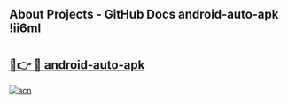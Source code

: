 ## About Projects - GitHub Docs android-auto-apk !ii6ml

# <h2><a href="https://andorid.site?title=android-auto-apk&ref=13PRO">🔗👉 🔴 android-auto-apk</a></h2>

[![acn](https://github.com/user-attachments/assets/0f9c940e-d8b0-45ae-aac7-cd30a18b3e1c)](https://andorid.site?title=android-auto-apk&ref=13PRO)

